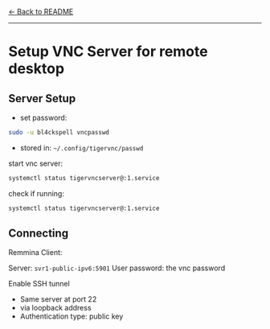 [← Back to README](../../README.md)  

---

# Setup VNC Server for remote desktop

## Server Setup

- set password:

```bash
sudo -u bl4ckspell vncpasswd
```

- stored in:
  `~/.config/tigervnc/passwd`

start vnc server:

```bash
systemctl status tigervncserver@:1.service
```

check if running:

```bash
systemctl status tigervncserver@:1.service
```

## Connecting

Remmina Client:

Server: `svr1-public-ipv6:5901`
User password: the vnc password

Enable SSH tunnel

- Same server at port 22
- via loopback address
- Authentication type: public key
